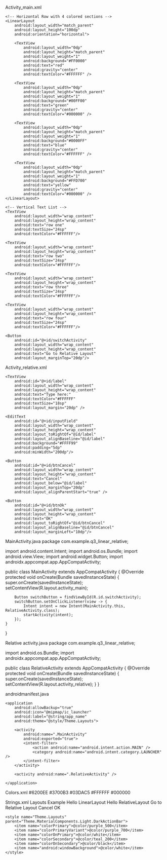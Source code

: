 Activity_main.xml
<?xml version="1.0" encoding="utf-8"?>
<LinearLayout
    xmlns:android="http://schemas.android.com/apk/res/android"
    android:layout_width="match_parent"
    android:layout_height="match_parent"
    android:orientation="vertical"
    android:background="#000000">

    <!-- Horizontal Row with 4 colored sections -->
    <LinearLayout
        android:layout_width="match_parent"
        android:layout_height="100dp"
        android:orientation="horizontal">

        <TextView
            android:layout_width="0dp"
            android:layout_height="match_parent"
            android:layout_weight="1"
            android:background="#FF0000"
            android:text="red"
            android:gravity="center"
            android:textColor="#FFFFFF" />

        <TextView
            android:layout_width="0dp"
            android:layout_height="match_parent"
            android:layout_weight="1"
            android:background="#00FF00"
            android:text="green"
            android:gravity="center"
            android:textColor="#000000" />

        <TextView
            android:layout_width="0dp"
            android:layout_height="match_parent"
            android:layout_weight="1"
            android:background="#0000FF"
            android:text="blue"
            android:gravity="center"
            android:textColor="#FFFFFF" />

        <TextView
            android:layout_width="0dp"
            android:layout_height="match_parent"
            android:layout_weight="1"
            android:background="#FFD700"
            android:text="yellow"
            android:gravity="center"
            android:textColor="#000000" />
    </LinearLayout>

    <!-- Vertical Text List -->
    <TextView
        android:layout_width="wrap_content"
        android:layout_height="wrap_content"
        android:text="row one"
        android:textSize="24sp"
        android:textColor="#FFFFFF"/>

    <TextView
        android:layout_width="wrap_content"
        android:layout_height="wrap_content"
        android:text="row two"
        android:textSize="24sp"
        android:textColor="#FFFFFF"/>

    <TextView
        android:layout_width="wrap_content"
        android:layout_height="wrap_content"
        android:text="row three"
        android:textSize="24sp"
        android:textColor="#FFFFFF"/>

    <TextView
        android:layout_width="wrap_content"
        android:layout_height="wrap_content"
        android:text="row four"
        android:textSize="24sp"
        android:textColor="#FFFFFF"/>

    <Button
        android:id="@+id/switchActivity"
        android:layout_width="wrap_content"
        android:layout_height="wrap_content"
        android:text="Go to Relative Layout"
        android:layout_marginTop="20dp"/>
</LinearLayout>



Activity_relative.xml
<?xml version="1.0" encoding="utf-8"?>
<RelativeLayout
    xmlns:android="http://schemas.android.com/apk/res/android"
    android:layout_width="match_parent"
    android:layout_height="match_parent"
    android:background="#000000">

    <TextView
        android:id="@+id/label"
        android:layout_width="wrap_content"
        android:layout_height="wrap_content"
        android:text="Type here:"
        android:textColor="#FFFFFF"
        android:textSize="18sp"
        android:layout_margin="20dp" />

    <EditText
        android:id="@+id/inputField"
        android:layout_width="wrap_content"
        android:layout_height="wrap_content"
        android:layout_toRightOf="@id/label"
        android:layout_alignBaseline="@id/label"
        android:background="#FFFF99"
        android:padding="5dp"
        android:minWidth="200dp"/>

    <Button
        android:id="@+id/btnCancel"
        android:layout_width="wrap_content"
        android:layout_height="wrap_content"
        android:text="Cancel"
        android:layout_below="@id/label"
        android:layout_marginTop="20dp"
        android:layout_alignParentStart="true" />

    <Button
        android:id="@+id/btnOk"
        android:layout_width="wrap_content"
        android:layout_height="wrap_content"
        android:text="OK"
        android:layout_toRightOf="@id/btnCancel"
        android:layout_alignBaseline="@id/btnCancel"
        android:layout_marginLeft="10dp"/>
</RelativeLayout>

MainActivity.java
package com.example.q3_linear_relative;

import android.content.Intent;
import android.os.Bundle;
import android.view.View;
import android.widget.Button;
import androidx.appcompat.app.AppCompatActivity;

public class MainActivity extends AppCompatActivity {
    @Override
    protected void onCreate(Bundle savedInstanceState) {
        super.onCreate(savedInstanceState);
        setContentView(R.layout.activity_main);

        Button switchButton = findViewById(R.id.switchActivity);
        switchButton.setOnClickListener(view -> {
            Intent intent = new Intent(MainActivity.this, RelativeActivity.class);
            startActivity(intent);
        });
    }
}

Relative activity.java
package com.example.q3_linear_relative;


import android.os.Bundle;
import androidx.appcompat.app.AppCompatActivity;

public class RelativeActivity extends AppCompatActivity {
    @Override
    protected void onCreate(Bundle savedInstanceState) {
        super.onCreate(savedInstanceState);
        setContentView(R.layout.activity_relative);
    }
}

androidmanifest.java
<manifest xmlns:android="http://schemas.android.com/apk/res/android"
    >

    <application
        android:allowBackup="true"
        android:icon="@mipmap/ic_launcher"
        android:label="@string/app_name"
        android:theme="@style/Theme.Layouts">

        <activity
            android:name=".MainActivity"
            android:exported="true">
            <intent-filter>
                <action android:name="android.intent.action.MAIN" />
                <category android:name="android.intent.category.LAUNCHER" />
            </intent-filter>
        </activity>

        <activity android:name=".RelativeActivity" />

    </application>
</manifest>


Colors.xml
<resources>
    <color name="purple_500">#6200EE</color>
    <color name="purple_700">#3700B3</color>
    <color name="teal_200">#03DAC5</color>
    <color name="white">#FFFFFF</color>
    <color name="black">#000000</color>
</resources>

Strings.xml
<resources>
    <string name="app_name">Layouts Example</string>
    <string name="hello_linear">Hello LinearLayout</string>
    <string name="hello_relative">Hello RelativeLayout</string>
    <string name="switch_activity">Go to Relative Layout</string>
    <string name="cancel">Cancel</string>
    <string name="ok">OK</string>

    <style name="Theme.Layouts" parent="Theme.MaterialComponents.Light.DarkActionBar">
        <item name="colorPrimary">@color/purple_500</item>
        <item name="colorPrimaryVariant">@color/purple_700</item>
        <item name="colorOnPrimary">@color/white</item>
        <item name="colorSecondary">@color/teal_200</item>
        <item name="colorOnSecondary">@color/black</item>
        <item name="android:windowBackground">@color/white</item>
    </style>
</resources>
